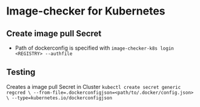 # Image-checker for Kubernetes

## Create image pull Secret
- Path of dockerconfig is specified with `image-checker-k8s login <REGISTRY> --authfile`


## Testing
Creates a image pull Secret in Cluster
`kubectl create secret generic regcred \
--from-file=.dockerconfigjson=<path/to/.docker/config.json> \
--type=kubernetes.io/dockerconfigjson`
